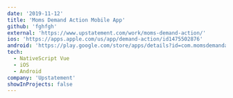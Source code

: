 ```yaml
---
date: '2019-11-12'
title: 'Moms Demand Action Mobile App'
github: 'fghfgh'
external: 'https://www.upstatement.com/work/moms-demand-action/'
ios: 'https://apps.apple.com/us/app/demand-action/id1475502876'
android: 'https://play.google.com/store/apps/details?id=com.momsdemandaction.app'
tech:
  - NativeScript Vue
  - iOS
  - Android
company: 'Upstatement'
showInProjects: false
---
```

